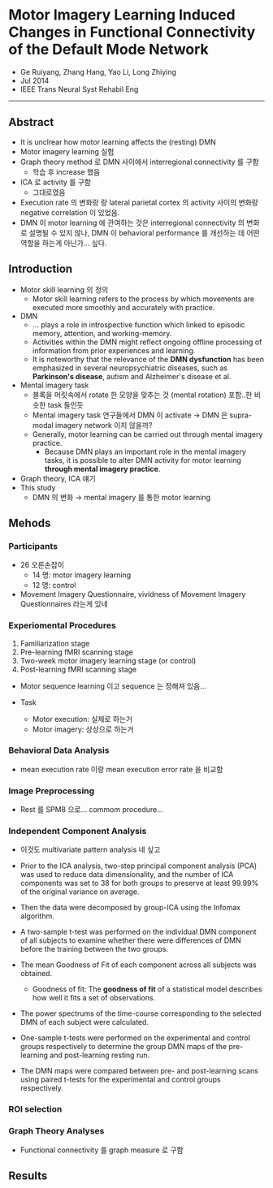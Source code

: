# Motor Imagery Learning Induced Changes in Functional Connectivity of the Default Mode Network

* Ge Ruiyang, Zhang Hang, Yao Li, Long Zhiying
* Jul 2014
* IEEE Trans Neural Syst Rehabil Eng

---

## Abstract

* It is unclrear how motor learning affects the (resting) DMN
* Motor imagery learning 실험
* Graph theory method 로 DMN 사이에서 interregional connectivity 를 구함
  * 학습 후 increase 했음
* ICA 로 activity 를 구함
  * 그대로였음
* Execution rate 의 변화랑 랑 lateral parietal cortex 의 activity 사이의 변화랑 negative correlation 이 있었음.
* DMN 이 motor learning 에 관여하는 것은 interregional connectivity 의 변화로 설명될 수 있지 않나, DMN 이 behavioral performance 를 개선하는 데 어떤 역할을 하는게 아닌가... 싶다.



## Introduction

* Motor skill learning 의 정의
  * Motor skill learning refers to the process by which movements are executed more smoothly and accurately with practice.
* DMN
  * ... plays a role in introspective function which linked to episodic memory, attention, and working-memory.
  * Activities within the DMN might reflect ongoing offline processing of information from prior experiences and learning.
  * It is noteworthy that the relevance of the **DMN dysfunction** has been emphasized in several neuropsychiatric diseases, such as **Parkinson's disease**, autism and Alzheimer's disease et al. 
* Mental imagery task
  * 블록을 머릿속에서 rotate 한 모양을 맞추는 것 (mental rotation) 포함..한 비슷한 task 들인듯
  * Mental imagery task 연구들에서 DMN 이 activate → DMN 은 supra-modal imagery network 이지 않을까?
  * Generally, motor learning can be carried out through mental imagery practice.
    * Because DMN plays an important role in the mental imagery tasks, it is possible to alter DMN activity for motor learning **through mental imagery practice**.
* Graph theory, ICA 얘기
* This study
  * DMN 의 변화 → mental imagery 를 통한 motor learning

## Mehods

### Participants

* 26 오른손잡이
  * 14 명: motor imagery learning
  * 12 명: control
* Movement Imagery Questionnaire, vividness of Movement Imagery Questionnaires 라는게 있네

### Experiomental Procedures

1. Familiarization stage
2. Pre-learning fMRI scanning stage
3. Two-week motor imagery learning stage (or control)
4. Post-learning fMRI scanning stage

* Motor sequence learning 이고 sequence 는 정해져 있음... 

* Task
  * Motor execution: 실제로 하는거
  * Motor imagery: 상상으로 하는거

### Behavioral Data Analysis

* mean execution rate 이랑 mean execution error rate 을 비교함

### Image Preprocessing

* Rest 를 SPM8 으로... commom procedure... 

### Independent Component Analysis

* 이것도 multivariate pattern analysis 네 싶고
* Prior to the ICA analysis, two-step principal component analysis (PCA) was used to reduce data dimensionality, and the number of ICA components was set to 38 for both groups to preserve at least 99.99% of the original variance on average. 
* Then the data were decomposed by group-ICA using the Infomax algorithm.

* A two-sample t-test was performed on the individual DMN component of all subjects to examine whether there were differences of DMN before the training between the two groups.

* The mean Goodness of Fit of each component across all subjects was obtained.
  * Goodness of fit: The **goodness of fit** of a statistical model describes how well it fits a set of observations.
* The power spectrums of the time-course corresponding to the selected DMN of each subject were calculated.
* One-sample t-tests were performed on the experimental and control groups respectively to determine the group DMN maps of the pre-learning and post-learning resting run. 

* The DMN maps were compared between pre- and post-learning scans using paired t-tests for the experimental and control groups respectively. 

### ROI selection

### Graph Theory Analyses

* Functional connectivity 를 graph measure 로 구함



## Results

